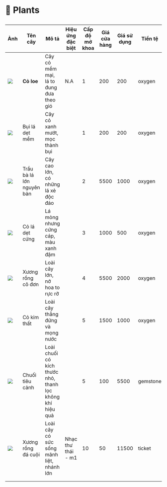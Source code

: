 # 🌱 Plants

##

| Ảnh                                  | Tên cây                   | Mô tả                                                      | Hiệu ứng đặc biệt  | Cấp độ mở khoa  | Giá cửa hàng | Giá sử dụng | Tiền tệ  |
| ------------------------------------ | ------------------------- | ---------------------------------------------------------- | ------------------ | --------------- | ------------ | ----------- | -------- |
| ![](https://i.imgur.com/6j80exi.png) | **Cỏ loe**                | Cây cỏ mềm mại, lá to đung đưa theo gió                    | N.A                | 1               | 200          | 200         | oxygen   |
| ![](https://i.imgur.com/bPAiNFt.png) | Bụi lá dẹt mềm            | Cây cỏ xanh mướt, mọc thành bụi                            |                    | 1               | 200          | 200         | oxygen   |
| ![](https://i.imgur.com/mHWqeAk.png) | Trầu bà lá lớn nguyên bản | Cây cao lớn, có những lá xẻ độc đáo                        |                    | 2               | 5500         | 1000        | oxygen   |
| ![](https://i.imgur.com/T4biogw.png) | Cỏ lá dẹt cứng            | Lá mỏng nhưng cứng cáp, màu xanh đậm                       |                    | 3               | 1000         | 500         | oxygen   |
| ![](https://i.imgur.com/cv95wOM.png) | Xương rồng cô đơn         | Loài cây lớn, nở hoa to rực rỡ                             |                    | 4               | 5500         | 2000        | oxygen   |
| ![](https://i.imgur.com/g3MDlIV.png) | Cỏ kim thất               | Loài cây thẳng đứng và mọng nước                           |                    | 5               | 1500         | 1000        | oxygen   |
| ![](https://i.imgur.com/cqQUJoy.png) | Chuối tiêu cảnh           | Loài chuối có kích thước nhỏ, thanh lọc không khí hiệu quả |                    | 5               | 100          | 5500        | gemstone |
| ![](https://i.imgur.com/FZk0gxp.png) | Xương rồng đá cuội        | Loài cây có sức sống mãnh liệt, nhánh lớn                  | Nhạc thư thái - m1 | 10              | 50           | 11500       | ticket   |
|                                      |                           |                                                            |                    |                 |              |             |          |
|                                      |                           |                                                            |                    |                 |              |             |          |
